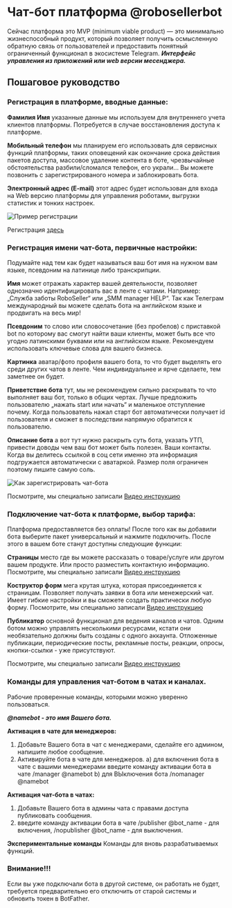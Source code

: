 Чат-бот платформа @robosellerbot
=====================
Сейчас платформа это MVP (minimum viable product) — это минимально жизнеспособный продукт, который позволяет получить осмысленную обратную связь от пользователей и предоставить понятный ограниченный функционал в экосистеме Telegram.
***Интерфейс управления из приложений или web версии месенджера.***

Пошаговое руководство
-----------------------------------

### Регистрация в платформе, вводные данные:

**Фамилия Имя**
указанные данные мы используем для внутреннего учета клиентов платформы. Потребуется в случае восстановления доступа к платформе.

**Мобильный телефон**
мы планируем его использовать для сервисных функций платформы, таких оповещений как окончание срока действия пакетов доступа, массовое удаление контента в боте, чрезвычайные обстоятельства разбили/сломался телефон, его украли... Вы можете позвонить с зарегистрированого номера и заблокировать бота.

**Электронный адрес (E-mail)**
этот адрес будет использован для входа на Web версию платформы для управления роботами, выгрузки статистик и тонких настроек.

![Пример регистрации](https://telegra.ph/file/c5bfcf269b3b446d44978.png)

Регистрация [здесь](https://tele.click/robosellerbot)

### Регистрация имени чат-бота, первичные настройки:

Подумайте над тем как будет называться ваш бот имя на нужном вам языке, псевдоним на латинице либо транскрипции.

**Имя**
может отражать характер вашей деятельности, позволяет однозначно идентифицировать вас в ленте с чатами. Например: „Служба заботы RoboSeller“ или „SMM manager HELP“. Так как Телеграм международный вы можете сделать бота на английском языке и продвигать на весь мир!

**Псевдоним**
то слово или словосочетание (без пробелов) с приставкой bot по которому вас смогут найти ваши клиенты, может быть все что угодно латинскими буквами или на английском языке. Рекомендуем использовать ключевые слова для вашего бизнеса.

**Картинка**
аватар/фото профиля вашего бота, то что будет выделять его среди других чатов в ленте. Чем индивидуальнее и ярче сделаете, тем заметнее он будет.

**Приветствие бота**
тут, мы не рекомендуем сильно раскрывать то что выполняет ваш бот, только в общих чертах. Лучше предложить пользователю „нажать start или начать“ и маленькое отступление почему. Когда пользователь нажал старт бот автоматически получает id пользователя и сможет в последствии напрямую обратится к пользователю.

**Описание бота**
а вот тут нужно раскрыть суть бота, указать УТП, привести доводы чем ваш бот может быть полезен. Ваши контакты. Когда вы делитесь ссылкой в соц сети именно эта информация подгружается автоматически с аватаркой. Размер поля ограничен поэтому пишите самую соль.

![Как зарегистрировать чат-бота](https://telegra.ph/file/44e64a4247b8249d3f055.png)

Посмотрите, мы специально записали [Видео инструкцию](https://youtu.be/wsOoPOqIFrs)


### Подключение чат-бота к платформе, выбор тарифа:
Платформа предоставляется без оплаты! После того как вы добавили бота выберите пакет универсальный и нажмите подключить. После этого в вашем боте станут доступны следующие функции:

**Страницы**
место где вы можете рассказать о товаре/услуге или другом вашем продукте. Или просто разместить контактную информацию.
Посмотрите, мы специально записали [Видео инструкцию](https://youtu.be/ciBNh1A9QAI) 

**Коструктор форм**
мега крутая штука, которая присоединяется к страницам. Позволяет получать заявки в бота или менежерский чат. Имеет гибкие настройки и вы сможете создать практически любую форму.
Посмотрите, мы специально записали [Видео инструкцию](https://youtu.be/dW24qA4NAk0) 

**Публикатор**
основной функционал для ведения каналов и чатов. Одним ботом можно управлять несколькими ресурсами, кстати они необязательно должны быть созданы с одного аккаунта. Отложенные публикации, периодические посты, рекламные посты, реакции, опросы, кнопки-ссылки - уже присутствуют.

Посмотрите, мы специально записали [Видео инструкцию](https://youtu.be/k2IJqNdZHDE) 

### Команды для управления чат-ботом в чатах и каналах.
Рабочие проверенные команды, которыми можно уверенно пользоваться.

***@namebot - это имя Вашего бота.***

**Активация в чате для менеджеров:**
1) Добавьте Вашего бота в чат с менеджерами, сделайте его админом, напишите любое сообщение.
2) Активируйте бота в чате для менеджеров.
	a) для включения бота в чате с вашими менеджерами введите команду активации бота в чате  /manager @namebot
	b) для ВЫключения бота /nomanager @namebot

**Активация чат-бота в чатах:**
1) Добавьте Вашего бота в админы чата с правами доступа публиковать сообщения.
2) введите команду активации бота в чате  /publisher @bot_name - для включения, /nopublisher @bot_name - для выключения.

**Экспериментальные команды**
Команды для вновь разрабатываемых функций.

### Внимание!!!
Если вы уже подключали бота в другой системе, он работать не будет, требуется предварительно его отключить от старой системы и обновить токен в BotFather.
